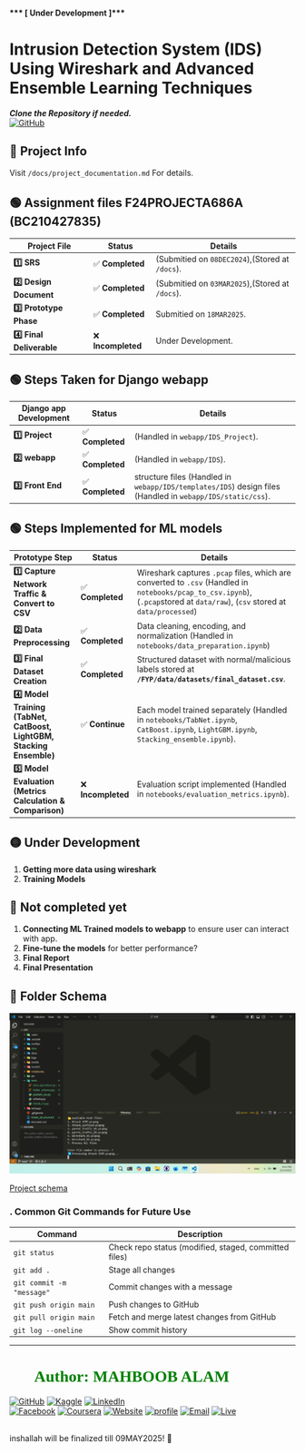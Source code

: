 #### ***  [ Under Development ]***
# **Intrusion Detection System (IDS) Using Wireshark and Advanced Ensemble Learning Techniques**

***Clone the Repository if needed.*** <br>
[![GitHub](https://img.shields.io/badge/GitHub-visit_repository-indigo?style=for-the-badge&logo=github)](https://github.com/infinity-decoder/FYP) 

## **📁 Project Info** <br>
Visit `/docs/project_documentation.md` For details.

## **🟢 Assignment files F24PROJECTA686A (BC210427835)**

| **Project File** | **Status** | **Details** |
|-----------------|------------|------------|
| **1️⃣ SRS** | ✅ **Completed** | (Submitied on  `08DEC2024`),(Stored at `/docs`). |
| **2️⃣ Design Document** | ✅ **Completed** | (Submitied on  `03MAR2025`),(Stored at `/docs`). |
| **3️⃣ Prototype Phase** | ✅ **Completed** | Submitied on  `18MAR2025`. |
| **4️⃣ Final Deliverable** | ❌ **Incompleted** | Under Development. |



## **🟢 Steps Taken for Django webapp**

| **Django app Development** | **Status** | **Details** |
|-----------------|------------|------------|
| **1️⃣ Project** | ✅ **Completed** | (Handled in `webapp/IDS_Project`). |
| **2️⃣ webapp** | ✅ **Completed** | (Handled in `webapp/IDS`). |
| **3️⃣ Front End** | ✅ **Completed** | structure files (Handled in `webapp/IDS/templates/IDS`) design files (Handled in `webapp/IDS/static/css`). |


## **🟢 Steps Implemented for ML models**
| **Prototype Step** | **Status** | **Details** |
|-----------------|------------|------------|
| **1️⃣ Capture Network Traffic & Convert to CSV** | ✅ **Completed** | Wireshark captures `.pcap` files, which are converted to `.csv` (Handled in `notebooks/pcap_to_csv.ipynb`), (`.pcap`stored at `data/raw`), (`csv` stored at `data/processed`)  |
| **2️⃣ Data Preprocessing** | ✅ **Completed** | Data cleaning, encoding, and normalization (Handled in `notebooks/data_preparation.ipynb`) |
| **3️⃣ Final Dataset Creation** | ✅ **Completed** | Structured dataset with normal/malicious labels stored at **`/FYP/data/datasets/final_dataset.csv`**. |
| **4️⃣ Model Training (TabNet, CatBoost, LightGBM, Stacking Ensemble)** | ✅ **Continue** | Each model trained separately (Handled in `notebooks/TabNet.ipynb`, `CatBoost.ipynb`, `LightGBM.ipynb`, `Stacking_ensemble.ipynb`). |
| **5️⃣ Model Evaluation (Metrics Calculation & Comparison)** | ❌ **Incompleted**  | Evaluation script implemented (Handled in `notebooks/evaluation_metrics.ipynb`). |



## **🟡 Under Development**
1. **Getting more data using wireshark**
2. **Training Models**  

## **🔴 Not completed yet**
1. **Connecting ML Trained models to webapp** to ensure user can interact with app. 
2. **Fine-tune the models** for better performance?
3. **Final Report**
4. **Final Presentation**

## **📁 Folder Schema**

![screenshot](image.png)


[Project schema](folder_structure.txt)
### **. Common Git Commands for Future Use**
| Command | Description |
|---------|------------|
| `git status` | Check repo status (modified, staged, committed files) |
| `git add .` | Stage all changes |
| `git commit -m "message"` | Commit changes with a message |
| `git push origin main` | Push changes to GitHub |
| `git pull origin main` | Fetch and merge latest changes from GitHub |
| `git log --oneline` | Show commit history |

---


<h1 style="font-family: 'poppins'; font-weight: bold; color: Green;">👨‍💻Author: MAHBOOB ALAM</h1>

[![GitHub](https://img.shields.io/badge/GitHub-Profile-red?style=for-the-badge&logo=github)](https://github.com/infinity-decoder) 
[![Kaggle](https://img.shields.io/badge/Kaggle-Profile-orange?style=for-the-badge&logo=kaggle)](https://www.kaggle.com/infinitydecoder) 
[![LinkedIn](https://img.shields.io/badge/LinkedIn-Profile-yellow?style=for-the-badge&logo=linkedin)](https://pk.linkedin.com/in/infinitydecoder)  
[![Facebook](https://img.shields.io/badge/Facebook-Profile-green?style=for-the-badge&logo=facebook)](https://www.facebook.com/infinitydecoder.me) 
[![Coursera](https://img.shields.io/badge/coursera-Profile-blue?style=for-the-badge&logo=coursera)](https://www.coursera.org/learner/infinitydecoder) 
[![Website](https://img.shields.io/badge/website-visit-indigo?style=for-the-badge&logo=wordpress)](https://www.coursera.org/learner/infinitydecoder) 
[![profile](https://img.shields.io/badge/portfolio-visit-violet?style=for-the-badge&logo=About.me)](https://profile.infinitydecoder.com/) 
[![Email](https://img.shields.io/badge/Email-Contact%20Me-black?style=for-the-badge&logo=email)](mailto:bc210427835mal@vu.edu.pk)
[![Live](https://img.shields.io/badge/webapp-Try%20here-092E20?style=for-the-badge&logo=django)](https://ids.infinitydecoder.com) 

<br>inshallah will be finalized till 09MAY2025! 🚀